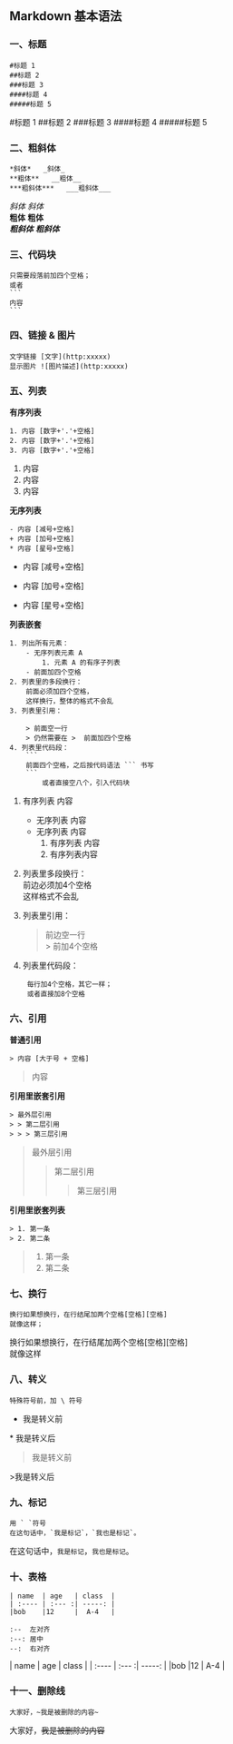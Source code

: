 
## Markdown 基本语法

### 一、标题

```
#标题 1
##标题 2
###标题 3
####标题 4
#####标题 5
```

#标题 1
##标题 2
###标题 3
####标题 4
#####标题 5

### 二、粗斜体

```
*斜体*   _斜体_
**粗体**   __粗体__
***粗斜体***   ___粗斜体___
```

*斜体*   _斜体_  
**粗体**   __粗体__  
***粗斜体***   ___粗斜体___

### 三、代码块
    只需要段落前加四个空格；
    或者
    ```
    内容
    ```

### 四、链接 & 图片

```
文字链接 [文字](http:xxxxx)
显示图片 ![图片描述](http:xxxxx)
```

### 五、列表

**有序列表**

```
1. 内容 [数字+'.'+空格]
2. 内容 [数字+'.'+空格] 
3. 内容 [数字+'.'+空格]
```

1. 内容
2. 内容
3. 内容

**无序列表**

```
- 内容 [减号+空格]
+ 内容 [加号+空格]
* 内容 [星号+空格]
```

- 内容 [减号+空格]
+ 内容 [加号+空格]
* 内容 [星号+空格]

**列表嵌套**

```
1. 列出所有元素：
    - 无序列表元素 A
        1. 元素 A 的有序子列表
    - 前面加四个空格
2. 列表里的多段换行：
    前面必须加四个空格，
    这样换行，整体的格式不会乱
3. 列表里引用：

    > 前面空一行
    > 仍然需要在 >  前面加四个空格
4. 列表里代码段：
    ```
    前面四个空格，之后按代码语法 ``` 书写
    ```
        或者直接空八个，引入代码块
```

1. 有序列表 内容
    * 无序列表 内容
    * 无序列表 内容  
        1. 有序列表 内容 
        2. 有序列表内容
2. 列表里多段换行：  
    前边必须加4个空格  
    这样格式不会乱
3. 列表里引用： 

    >前边空一行  
    >\> 前加4个空格

4. 列表里代码段：

    
        每行加4个空格，其它一样；
        或者直接加8个空格

### 六、引用

**普通引用**

    > 内容 [大于号 + 空格]

> 内容  

**引用里嵌套引用**

    > 最外层引用
    > > 第二层引用
    > > > 第三层引用

> 最外层引用  
> > 第二层引用  
> > > 第三层引用

**引用里嵌套列表**

    > 1. 第一条
    > 2. 第二条

> 1. 第一条  
> 2. 第二条

### 七、换行

    换行如果想换行，在行结尾加两个空格[空格][空格]  
    就像这样；

换行如果想换行，在行结尾加两个空格[空格][空格]  
就像这样

### 八、转义

    特殊符号前，加 \ 符号

* 我是转义前  

\* 我是转义后

>我是转义前

\>我是转义后

### 九、标记

    用 ` `符号
    在这句话中，`我是标记`，`我也是标记`。

在这句话中，`我是标记`，`我也是标记`。

### 十、表格

    | name  | age   | class  |
    | :---- | :--- :| -----: | 
    |bob    |12     |  A-4   |

    :--  左对齐
    :--: 居中
    --:  右对齐

| name  | age   | class  |
| :---- | :--- :| -----: |
|bob    |12     |  A-4   |

### 十一、删除线

    大家好，~我是被删除的内容~

大家好，~~我是被删除的内容~~










